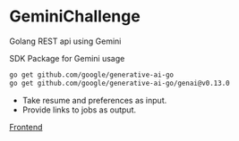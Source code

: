 # GeminiChallenge
Golang REST api using Gemini


SDK Package for Gemini usage

```bash
go get github.com/google/generative-ai-go
go get github.com/google/generative-ai-go/genai@v0.13.0
```

- Take resume and preferences as input.
- Provide links to jobs as output.


[Frontend](https://github.com/NIXBLACK11/GeminiChallengeFrontend)